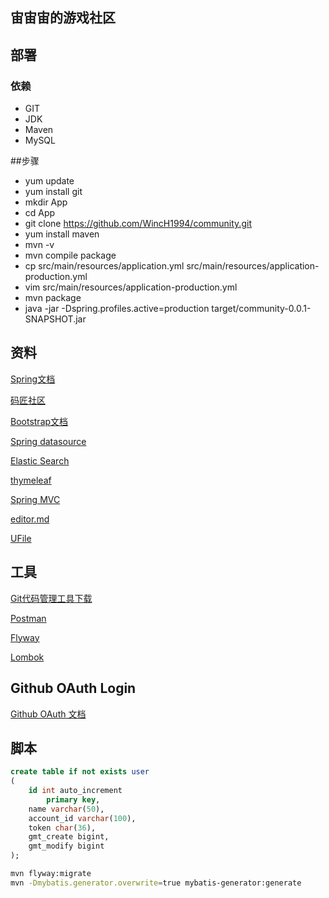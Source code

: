 ## 宙宙宙的游戏社区

## 部署
### 依赖
- GIT
- JDK
- Maven
- MySQL

##步骤
- yum update
- yum install git
- mkdir App
- cd App
- git clone https://github.com/WincH1994/community.git
- yum install maven
- mvn -v
- mvn compile package
- cp src/main/resources/application.yml src/main/resources/application-production.yml
- vim src/main/resources/application-production.yml
- mvn package
- java -jar -Dspring.profiles.active=production target/community-0.0.1-SNAPSHOT.jar

## 资料
[Spring文档](https://spring.io/guides)

[码匠社区](http://www.mawen.co)

[Bootstrap文档](https://v3.bootcss.com/)

[Spring datasource](https://docs.spring.io/spring-boot/docs/2.0.0.RC1/reference/htmlsingle/#boot-features-configure-datasource)

[Elastic Search](https://elasticsearch.cn/)

[thymeleaf](https://www.thymeleaf.org/documentation.html)

[Spring MVC](https://docs.spring.io/spring/docs/5.2.3.RELEASE/spring-framework-reference/web.html#mvc-config-interceptors)

[editor.md](http://editor.md.ipandao.com/)

[UFile](https://github.com/ucloud/ufile-sdk-java)

## 工具
[Git代码管理工具下载](https://git-scm.com/downloads)

[Postman](https://www.getpostman.com/downloads/)

[Flyway](https://flywaydb.org/getstarted/firststeps/maven)

[Lombok](https://projectlombok.org/)

## Github OAuth Login
[Github OAuth 文档](https://developer.github.com/apps/building-oauth-apps/creating-an-oauth-app/)

## 脚本
```sql
create table if not exists user
(
	id int auto_increment
		primary key,
	name varchar(50),
	account_id varchar(100),
	token char(36),
	gmt_create bigint,
	gmt_modify bigint
);
```
```bash
mvn flyway:migrate
mvn -Dmybatis.generator.overwrite=true mybatis-generator:generate
```